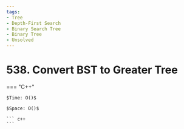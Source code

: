 ```yaml
---
tags:
- Tree
- Depth-First Search
- Binary Search Tree
- Binary Tree
- Unsolved
---
```



# 538. Convert BST to Greater Tree

=== "C++"

    $Time: O()$

    $Space: O()$

    ``` c++
    ```